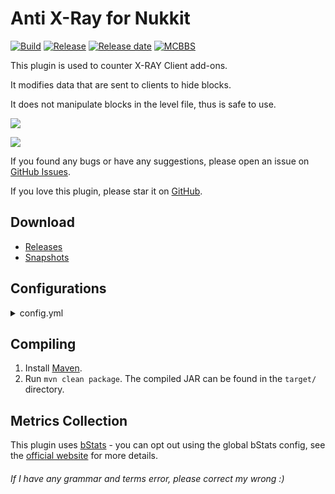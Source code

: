 # Anti X-Ray for Nukkit
[![Build](https://img.shields.io/circleci/build/github/wode490390/AntiXray/master)](https://circleci.com/gh/wode490390/AntiXray/tree/master)
[![Release](https://img.shields.io/github/v/release/wode490390/AntiXray)](https://github.com/wode490390/AntiXray/releases)
[![Release date](https://img.shields.io/github/release-date/wode490390/AntiXray)](https://github.com/wode490390/AntiXray/releases)
[![MCBBS](https://img.shields.io/badge/-mcbbs-inactive)](https://www.mcbbs.net/thread-838490-1-1.html "假矿")
<!--[![Servers](https://img.shields.io/bstats/servers/5123)](https://bstats.org/plugin/bukkit/AntiXray/5123)
[![Players](https://img.shields.io/bstats/players/5123)](https://bstats.org/plugin/bukkit/AntiXray/5123)-->

This plugin is used to counter X-RAY Client add-ons.

It modifies data that are sent to clients to hide blocks.

It does not manipulate blocks in the level file, thus is safe to use.

[![](https://i.loli.net/2019/01/27/5c4d21504445e.png)](# "Texture Pack")

[![](https://i.loli.net/2019/08/14/2Wm3haAxELGOB15.png)](# "Toolbox")

If you found any bugs or have any suggestions, please open an issue on [GitHub Issues](https://github.com/wode490390/AntiXray/issues).

If you love this plugin, please star it on [GitHub](https://github.com/wode490390/AntiXray).

## Download
- [Releases](https://github.com/wode490390/AntiXray/releases)
- [Snapshots](https://circleci.com/gh/wode490390/AntiXray)

## Configurations

<details>
<summary>config.yml</summary>

```yaml
# The smaller the value, the higher the performance (1~16)
scan-chunk-height-limit: 4
# Save a serialized copy of the chunk in memory for faster sending
memory-cache: false
# Set this to false to use hidden mode
obfuscator-mode: true
# The fake block is used to replace ores in different dimensions (hidden mode only)
overworld-fake-block: 1
nether-fake-block: 87
# Worlds that need to be protected
protect-worlds:
  - "world"
# Blocks that need to be hidden
ores:
  - 14
  - 15
  - 16
  - 21
  - 56
  - 73
  - 74
  - 129
  - 153
# Such as transparent blocks and non-full blocks
filters:
  - 0
  - 6
  - 8
  - 9
  - 10
  - 11
  - 18
  - 20
  - 26
  - 27
  - 28
  - 29
  - 30
  - 31
  - 32
  - 33
  - 34
  - 37
  - 38
  - 39
  - 40
  - 44
  - 50
  - 51
  - 52
  - 53
  - 54
  - 55
  - 59
  - 60
  - 63
  - 64
  - 65
  - 66
  - 67
  - 68
  - 69
  - 70
  - 71
  - 72
  - 75
  - 76
  - 77
  - 78
  - 79
  - 81
  - 83
  - 85
  - 88
  - 90
  - 92
  - 93
  - 94
  - 95
  - 96
  - 101
  - 102
  - 104
  - 105
  - 106
  - 107
  - 108
  - 109
  - 111
  - 113
  - 114
  - 115
  - 116
  - 117
  - 118
  - 119
  - 120
  - 122
  - 126
  - 127
  - 128
  - 130
  - 131
  - 132
  - 134
  - 135
  - 136
  - 138
  - 139
  - 140
  - 141
  - 142
  - 143
  - 144
  - 145
  - 146
  - 147
  - 148
  - 149
  - 150
  - 151
  - 154
  - 156
  - 158
  - 160
  - 161
  - 163
  - 164
  - 165
  - 166
  - 167
  - 171
  - 175
  - 176
  - 177
  - 178
  - 180
  - 182
  - 183
  - 184
  - 185
  - 186
  - 187
  - 190
  - 191
  - 193
  - 194
  - 195
  - 196
  - 197
  - 198
  - 199
  - 200
  - 202
  - 203
  - 204
  - 205
  - 207
  - 208
  - 218
  - 230
  - 238
  - 239
  - 240
  - 241
  - 244
  - 250
  - 253
  - 254
```
</details>

## Compiling
1. Install [Maven](https://maven.apache.org/).
2. Run `mvn clean package`. The compiled JAR can be found in the `target/` directory.

## Metrics Collection

This plugin uses [bStats](https://github.com/wode490390/bStats-Nukkit) - you can opt out using the global bStats config, see the [official website](https://bstats.org/getting-started) for more details.

<!--[![Metrics](https://bstats.org/signatures/bukkit/AntiXray.svg)](https://bstats.org/plugin/bukkit/AntiXray/5123)-->

###### If I have any grammar and terms error, please correct my wrong :)
